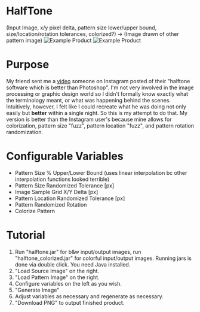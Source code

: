 # HalfTone
(Input Image, x/y pixel delta, pattern size lower/upper bound, size/location/rotation tolerances, colorized?) -> (Image drawn of other pattern image)
![Example Product](https://i.imgur.com/k9Tn5P6.jpeg)
![Example Product](https://i.imgur.com/XAslsSE.jpeg)

# Purpose
My friend sent me a [video](https://www.instagram.com/p/CwapMK6gOUB/) someone on Instagram posted of their "halftone software which is better than Photoshop". I'm not very involved in the image processing or graphic design world so I didn't formally know exactly what the terminology meant, or what was happening behind the scenes. Intuitively, however, I felt like I could recreate what he was doing not only easily but **better** within a single night. So this is my attempt to do that. My version is better than the Instagram user's because mine allows for colorization, pattern size "fuzz", pattern location "fuzz", and pattern rotation randomization.

# Configurable Variables
- Pattern Size % Upper/Lower Bound (uses linear interpolation bc other interpolation functions looked terrible)
- Pattern Size Randomized Tolerance \[px\]
- Image Sample Grid X/Y Delta \[px\]
- Pattern Location Randomized Tolerance \[px\]
- Pattern Randomized Rotation
- Colorize Pattern

# Tutorial
1. Run "halftone.jar" for b&w input/output images, run "halftone_colorized.jar" for colorful input/output images. Running jars is done via double click. You need Java installed.
2. "Load Source Image" on the right.
3. "Load Pattern Image" on the right.
4. Configure variables on the left as you wish.
5. "Generate Image"
6. Adjust variables as necessary and regenerate as necessary.
7. "Download PNG" to output finished product.
